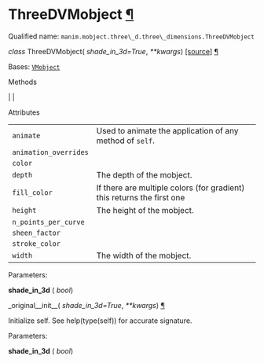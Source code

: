 # ThreeDVMobject [¶](https://docs.manim.community/en/stable/reference/manim.mobject.three_d.three_dimensions.ThreeDVMobject.html\#threedvmobject "Link to this heading")

Qualified name: `manim.mobject.three\_d.three\_dimensions.ThreeDVMobject`

_class_ ThreeDVMobject( _shade\_in\_3d=True_, _\*\*kwargs_) [\[source\]](https://docs.manim.community/en/stable/_modules/manim/mobject/three_d/three_dimensions.html#ThreeDVMobject) [¶](https://docs.manim.community/en/stable/reference/manim.mobject.three_d.three_dimensions.ThreeDVMobject.html#manim.mobject.three_d.three_dimensions.ThreeDVMobject "Link to this definition")

Bases: [`VMobject`](https://docs.manim.community/en/stable/reference/manim.mobject.types.vectorized_mobject.VMobject.html#manim.mobject.types.vectorized_mobject.VMobject "manim.mobject.types.vectorized_mobject.VMobject")

Methods

|
|

Attributes

|     |     |
| --- | --- |
| `animate` | Used to animate the application of any method of `self`. |
| `animation_overrides` |  |
| `color` |  |
| `depth` | The depth of the mobject. |
| `fill_color` | If there are multiple colors (for gradient) this returns the first one |
| `height` | The height of the mobject. |
| `n_points_per_curve` |  |
| `sheen_factor` |  |
| `stroke_color` |  |
| `width` | The width of the mobject. |

Parameters:

**shade\_in\_3d** ( _bool_)

\_original\_\_init\_\_( _shade\_in\_3d=True_, _\*\*kwargs_) [¶](https://docs.manim.community/en/stable/reference/manim.mobject.three_d.three_dimensions.ThreeDVMobject.html#manim.mobject.three_d.three_dimensions.ThreeDVMobject._original__init__ "Link to this definition")

Initialize self. See help(type(self)) for accurate signature.

Parameters:

**shade\_in\_3d** ( _bool_)